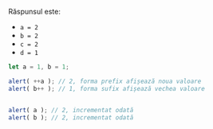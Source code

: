 
Răspunsul este:


- `a = 2`
- `b = 2`
- `c = 2`
- `d = 1`

```js run no-beautify
let a = 1, b = 1;

alert( ++a ); // 2, forma prefix afișează noua valoare
alert( b++ ); // 1, forma sufix afișează vechea valoare


alert( a ); // 2, incrementat odată
alert( b ); // 2, incrementat odată
```


